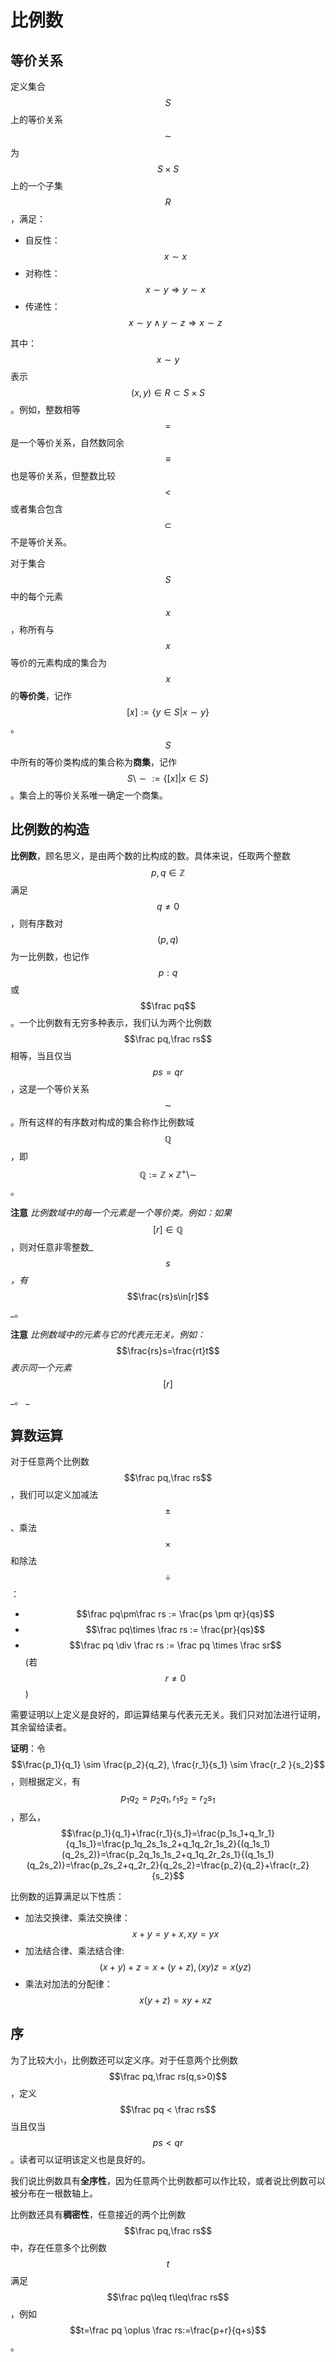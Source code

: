 # 比例数

## 等价关系

定义集合$$S$$上的等价关系$$\sim$$为$$S\times S$$上的一个子集$$R$$，满足：

* 自反性：$$x\sim x$$
* 对称性：$$x \sim y \Rightarrow y \sim x$$
* 传递性：$$x \sim y \wedge y \sim z \Rightarrow x \sim z$$

其中：$$x \sim y$$表示$$(x,y)\in R\subset S\times S$$。例如，整数相等$$=$$是一个等价关系，自然数同余$$\equiv$$也是等价关系，但整数比较$$<$$或者集合包含$$\subset$$不是等价关系。

对于集合$$S$$中的每个元素$$x$$，称所有与$$x$$等价的元素构成的集合为$$x$$的**等价类**，记作$$[x]:=\{y\in S\vert x\sim y\}$$。$$S$$中所有的等价类构成的集合称为**商集**，记作$$S \setminus \sim := \{ [x] \vert x\in S\}$$。集合上的等价关系唯一确定一个商集。

## 比例数的构造

**比例数**，顾名思义，是由两个数的比构成的数。具体来说，任取两个整数$$p,q\in\mathbb Z$$满足$$q\neq0$$，则有序数对$$(p,q)$$ 为一比例数，也记作$$p:q$$ 或$$\frac pq$$。一个比例数有无穷多种表示，我们认为两个比例数$$\frac pq,\frac rs$$ 相等，当且仅当$$ps=qr$$，这是一个等价关系$$\sim$$。所有这样的有序数对构成的集合称作比例数域$$\mathbb Q$$，即$$\mathbb Q:=\mathbb Z \times \mathbb Z^+ \setminus \sim$$。

**注意** _比例数域中的每一个元素是一个等价类。例如：如果_$$[r]\in\mathbb Q$$，则对任意非零整数_$$s$$_，有_$$\frac{rs}s\in[r]$$_。

**注意** _比例数域中的元素与它的代表元无关。例如：_$$\frac{rs}s=\frac{rt}t$$_表示同一个元素_$$[r]$$_。 _

## 算数运算

对于任意两个比例数$$\frac pq,\frac rs$$，我们可以定义加减法$$\pm$$、乘法$$\times$$和除法$$\div$$：

* $$\frac pq\pm\frac rs := \frac{ps \pm qr}{qs}$$
* $$\frac pq\times \frac rs := \frac{pr}{qs}$$
* $$\frac pq \div \frac rs := \frac pq \times \frac sr$$ (若$$r\neq0$$)

需要证明以上定义是良好的，即运算结果与代表元无关。我们只对加法进行证明，其余留给读者。

**证明**：令$$\frac{p_1}{q_1} \sim \frac{p_2}{q_2}, \frac{r_1}{s_1} \sim \frac{r_2
}{s_2}$$，则根据定义，有$$p_1q_2=p_2q_1, r_1s_2=r_2s_1$$，那么，
$$\frac{p_1}{q_1}+\frac{r_1}{s_1}=\frac{p_1s_1+q_1r_1}{q_1s_1}=\frac{p_1q_2s_1s_2+q_1q_2r_1s_2}{(q_1s_1)(q_2s_2)}=\frac{p_2q_1s_1s_2+q_1q_2r_2s_1}{(q_1s_1)(q_2s_2)}=\frac{p_2s_2+q_2r_2}{q_2s_2}=\frac{p_2}{q_2}+\frac{r_2}{s_2}$$

比例数的运算满足以下性质：

* 加法交换律、乘法交换律：$$x+y=y+x, xy=yx$$
* 加法结合律、乘法结合律: $$(x+y)+z=x+(y+z), (xy)z=x(yz)$$
* 乘法对加法的分配律：$$x(y+z)=xy+xz$$

## 序

为了比较大小，比例数还可以定义序。对于任意两个比例数$$\frac pq,\frac rs(q,s>0)$$，定义$$\frac pq < \frac rs$$当且仅当$$ps < qr$$。读者可以证明该定义也是良好的。

我们说比例数具有**全序性**，因为任意两个比例数都可以作比较，或者说比例数可以被分布在一根数轴上。

比例数还具有**稠密性**，任意接近的两个比例数$$\frac pq,\frac rs$$中，存在任意多个比例数$$t$$满足$$\frac pq\leq t\leq\frac rs$$，例如$$t=\frac pq \oplus \frac rs:=\frac{p+r}{q+s}$$。